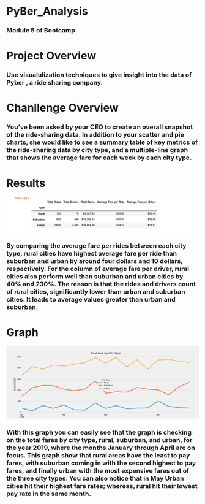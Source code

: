 # PyBer_Analysis
### Module 5 of Bootcamp.

# Project Overview
### Use visualulization techniques to give insight into the data of Pyber , a ride sharing company.

# Chanllenge Overview 
### You’ve been asked by your CEO to create an overall snapshot of the ride-sharing data. In addition to your scatter and pie charts, she would like to see a summary table of key metrics of the ride-sharing data by city type, and a multiple-line graph that shows the average fare for each week by each city type.
# Results 
![](Resources/PyBerSS.png)
### By comparing the average fare per rides between each city type, rural cities have highest average fare per ride than suburban and urban by around four dollars and 10 dollars, respectively. For the column of average fare per driver, rural cities also perform well than suburban and urban cities by 40% and 230%. The reason is that the rides and drivers count of rural cities, significantly lower than urban and suburban cities. It leads to average values greater than urban and suburban.

# Graph 
![](Resources/pyber_challenge.png)
### With this graph you can easily see that the graph is checking on the total fares by city type, rural, suburban, and urban, for the year 2019, where the months January through April are on focus. This graph show that rural areas have the least to pay fares, with suburban coming in with the second highest to pay fares, and finally urban with the most expensive fares out of the three city types. You can also notice that in May Urban cities hit their highest fare rates; whereas, rural hit their lowest pay rate in the same month.

